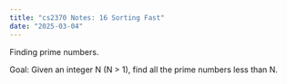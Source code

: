 ```yaml
---
title: "cs2370 Notes: 16 Sorting Fast"
date: "2025-03-04"
---
```


Finding prime numbers.

Goal: Given an integer N (N > 1), find all the prime
numbers less than N.

